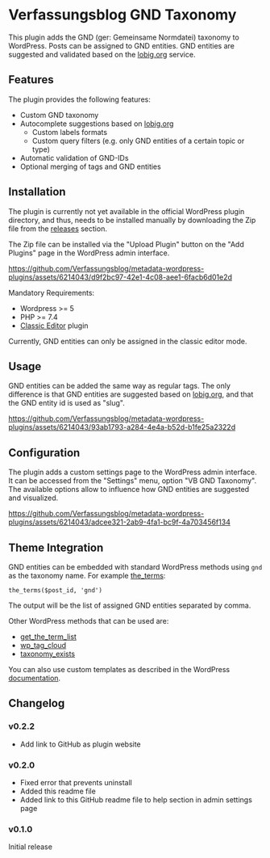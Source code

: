 # Verfassungsblog GND Taxonomy

This plugin adds the GND (ger: Gemeinsame Normdatei) taxonomy to WordPress. Posts can be assigned to GND entities.
GND entities are suggested and validated based on the [lobig.org](http://lobid.org/gnd) service.

## Features

The plugin provides the following features:

- Custom GND taxonomy
- Autocomplete suggestions based on [lobig.org](http://lobid.org/gnd)
  - Custom labels formats
  - Custom query filters (e.g. only GND entities of a certain topic or type)
- Automatic validation of GND-IDs
- Optional merging of tags and GND entities

## Installation

The plugin is currently not yet available in the official WordPress plugin directory, and thus, needs to be installed manually by downloading the Zip file from the [releases](https://github.com/Verfassungsblog/metadata-wordpress-plugins/releases) section.

The Zip file can be installed via the "Upload Plugin" button on the "Add Plugins" page in the WordPress admin interface.

https://github.com/Verfassungsblog/metadata-wordpress-plugins/assets/6214043/d9f2bc97-42e1-4c08-aee1-6facb6d01e2d

Mandatory Requirements:
- Wordpress >= 5
- PHP >= 7.4
- [Classic Editor](https://github.com/WordPress/classic-editor/) plugin

Currently, GND entities can only be assigned in the classic editor mode.

## Usage

GND entities can be added the same way as regular tags. The only difference is that GND entities are suggested based on [lobig.org](http://lobid.org/gnd), and that the GND entity id is used as "slug".

https://github.com/Verfassungsblog/metadata-wordpress-plugins/assets/6214043/93ab1793-a284-4e4a-b52d-b1fe25a2322d

## Configuration

The plugin adds a custom settings page to the WordPress admin interface. It can be accessed from the "Settings" menu, option "VB GND Taxonomy".
The available options allow to influence how GND entities are suggested and visualized.

https://github.com/Verfassungsblog/metadata-wordpress-plugins/assets/6214043/adcee321-2ab9-4fa1-bc9f-4a703456f134

## Theme Integration

GND entities can be embedded with standard WordPress methods using `gnd` as the taxonomy name. For example [the_terms](https://developer.wordpress.org/reference/functions/the_terms/):

`the_terms($post_id, 'gnd')`

The output will be the list of assigned GND entities separated by comma.

Other WordPress methods that can be used are:
- [get_the_term_list](https://developer.wordpress.org/reference/functions/get_the_term_list/)
- [wp_tag_cloud](https://developer.wordpress.org/reference/functions/wp_tag_cloud/)
- [taxonomy_exists](https://developer.wordpress.org/reference/functions/taxonomy_exists/)

You can also use custom templates as described in the WordPress [documentation](https://developer.wordpress.org/themes/template-files-section/taxonomy-templates/#custom-taxonomy).

## Changelog

### v0.2.2

- Add link to GitHub as plugin website

### v0.2.0

- Fixed error that prevents uninstall
- Added this readme file
- Added link to this GitHub readme file to help section in admin settings page

### v0.1.0

Initial release
